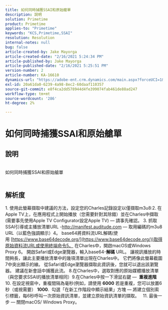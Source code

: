 ```yaml
---
title: 如何同時捕獲SSAI和原始艙單
description: 說明
solution: Primetime
product: Primetime
applies-to: "Primetime"
keywords: "KCS,Primetime,SSAI"
resolution: Resolution
internal-notes: null
bug: false
article-created-by: Jake Mayorga
article-created-date: "2/16/2021 5:24:34 PM"
article-published-by: Jake Mayorga
article-published-date: "2/16/2021 5:25:51 PM"
version-number: 2
article-number: KA-16610
dynamics-url: "https://adobe-ent.crm.dynamics.com/main.aspx?forceUCI=1&pagetype=entityrecord&etn=knowledgearticle&id=fd0d47d2-7b70-eb11-a812-00224809a536"
exl-id: 20a61da0-6239-4a98-8ec2-60daaf110357
source-git-commit: e8f4ca2dd578944d4fe399074fab461de88ad247
workflow-type: tm+mt
source-wordcount: '286'
ht-degree: 2%

---
```


# 如何同時捕獲SSAI和原始艙單

## 說明

<br>如何同時捕獲SSAI和原始艙單<br><br>



## 解析度




1. 使用此螢幕擷取中建議的方法，設定您的Charles記錄設定以僅擷取m3u8:2. 在Apple TV上，在應用程式上開始播放（您需要針對其除錯）並在Charles中擷取(需要事先使用Apple TV Configurator設定Apple TV) — 請事先確認。  3. 抓取SSAI引導或主播放清單URL -http://manifest.auditude.com — 取用編碼的m3u8 URL（以藍色強調顯示）4。 base64將資料流URL解碼(使用 [https://www.base64decode.org/](https://www.base64decode.org/))取得原始資料流URL或使用終端命令5。 在Charles中，開啟macOS或Windows Proxy 6。 開啟Safari或Edge瀏覽器，輸入base64-<b>解碼</b> URL。 讓視訊播放的時間夠長，讓此主要播放清單中的幾項清單出現在Charles中。 它們將像此螢幕截圖7中突出顯示的線。 從Safari或Edge瀏覽器擷取此資訊後，您就可以退出該瀏覽器。 建議在新會話中捕獲此流。  8.在Charles中，選取對應的原始媒體播放清單（與您要求SSAI的播放清單相同）9.在Charles中按一下滑鼠右鍵 —  <b>重複進階</b>  10. 在設定視窗中，重複間隔為毫秒(例如，請使用 <b>6000</b> 若是重複，您可以放置6秒（或視需要） <b>1000</b>.  勾選「在新工作階段中顯示結果」方塊 — 將建立個別索引標籤，每6秒呼叫一次原始資訊清單，並建立原始資訊清單的擷取。   11. 最後一步 — 關閉macOS/ Windows Proxy。

